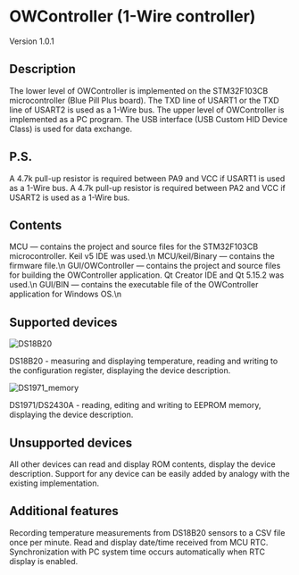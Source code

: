 # OWController (1-Wire controller)
Version 1.0.1
## Description
The lower level of OWController is implemented on the STM32F103CB microcontroller (Blue Pill Plus board).
The TXD line of USART1 or the TXD line of USART2 is used as a 1-Wire bus.
The upper level of OWController is implemented as a PC program.
The USB interface (USB Custom HID Device Class) is used for data exchange.
## P.S.
A 4.7k pull-up resistor is required between PA9 and VCC if USART1 is used as a 1-Wire bus.
A 4.7k pull-up resistor is required between PA2 and VCC if USART2 is used as a 1-Wire bus.
## Contents
MCU — contains the project and source files for the STM32F103CB microcontroller. Keil v5 IDE was used.\n
MCU/keil/Binary — contains the firmware file.\n
GUI/OWController — contains the project and source files for building the OWController application. Qt Creator IDE and Qt 5.15.2 was used.\n
GUI/BIN — contains the executable file of the OWController application for Windows OS.\n
## Supported devices
![DS18B20](https://github.com/user-attachments/assets/ed8bc947-ffed-4f19-a865-b1b02e74d2a5)

DS18B20 - measuring and displaying temperature, reading and writing to the configuration register, displaying the device description.

![DS1971_memory](https://github.com/user-attachments/assets/cc3b78bf-cfa1-436e-89a5-44c903f55090)

DS1971/DS2430A - reading, editing and writing to EEPROM memory, displaying the device description.
## Unsupported devices
All other devices can read and display ROM contents, display the device description.
Support for any device can be easily added by analogy with the existing implementation.
## Additional features
Recording temperature measurements from DS18B20 sensors to a CSV file once per minute.
Read and display date/time received from MCU RTC. Synchronization with PC system time occurs automatically when RTC display is enabled.

